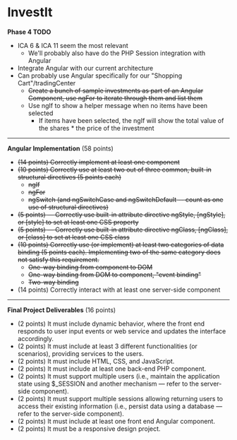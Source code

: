 # InvestIt


__Phase 4 TODO__

- ICA 6 & ICA 11 seem the most relevant
   - We'll probably also have do the PHP Session integration with Angular
- Integrate Angular with our current architecture 
- Can probably use Angular specifically for our "Shopping Cart"/tradingCenter
   - ~~Create a bunch of sample investments as part of an Angular Component, use ngFor to iterate through them and list them~~
   - Use ngIf to show a helper message when no items have been selected
      - If items have been selected, the ngIf will show the total value of the shares * the price of the investment

---
__Angular Implementation__ (58 points)

- ~~(14 points) Correctly implement at least one component~~
- ~~(10 points) Correctly use at least two out of three common, built-in structural directives (5 points each)~~
   - ~~ngIf~~
   - ~~ngFor~~
   - ~~ngSwitch (and ngSwitchCase and ngSwitchDefault -- count as one use of structural directives)~~
- ~~(5 points) — Correctly use built-in attribute directive ngStyle, [ngStyle], or [style] to set at least one CSS property~~
- ~~(5 points) — Correctly use built-in attribute directive ngClass, [ngClass], or [class] to set at least one CSS class~~
- ~~(10 points) Correctly use (or implement) at least two categories of data binding (5 points each). Implementing two of the same category does not satisfy this requirement.~~
   - ~~One-way binding from component to DOM~~
   - ~~One-way binding from DOM to component, "event binding"~~
   - ~~Two-way binding~~
- (14 points) Correctly interact with at least one server-side component

---
__Final Project Deliverables__ (16 points)
- (2 points) It must include dynamic behavior, where the front end responds to user input events or web service and updates the interface accordingly.
- (2 points) It must include at least 3 different functionalities (or scenarios), providing services to the users.
- (2 points) It must include HTML, CSS, and JavaScript.
- (2 points) It must include at least one back-end PHP component.
- (2 points) It must support multiple users (i.e., maintain the application state using $_SESSION and another mechanism — refer to the server-side component).
- (2 points) It must support multiple sessions allowing returning users to access their existing information (i.e., persist data using a database — refer to the server-side component).
- (2 points) It must include at least one front end Angular component.
- (2 points) It must be a responsive design project.

